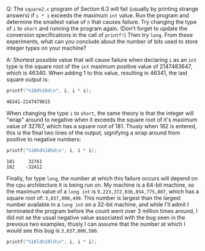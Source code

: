 Q: The `square2.c` program of Section 6.3 will fail (usually by printing strange
answers) if `i * i` exceeds the maximum `int` value. Run the program
and determine the smallest value of `n` that causes failure. Try changing the
type of `i` to `short` and running the program again. (Don't forget to update
the conversion specifications in the call of `printf!`) Then try `long`.
From these experiments, what can you conclude about the number of bits used to
store integer types on your machine?

A: Shortest possible value that will cause failure when declaring `i` as an `int` type is the square root of the `int` maximum positive value of 2147483647, which is 46340. When adding 1 to this value, resulting in 46341, the last square output is:

```c
printf("%10d%10d\n", i, i * i);
```

```
46341-2147479015
```

When changing the type `i` to `short`, the same theory is that the integer will
"wrap" around to negative when it exceeds the square root of it's maximum value
of 32767, which has a square root of 181. Thusly when 182 is entered, this is
the final two lines of the output, signifying a wrap around from positive to
negative numbers:

```c
printf("%10hd%10hd\n", i, i * i);
```

```
181     32761
182    -32412
```

Finally, for type `long`, the number at which this failure occurs will depend on
the cpu architecture it is being run on. My machine is a 64-bit machine, so the
maximum value of a `long int` is `9,223,372,036,854,775,807`, which has a square
root of: `3,037,000,499`. This number is largest than the largest number
available in a `long int` on a 32-bit machine, and while I'll admit I terminated
the program before the count went over 3 million times around, I did not se the
usual negative value associated with the bug seen in the previous two examples,
thusly I can assume that the number at which I would see this bug is
`3,037,000,500`.

```c
printf("%10ld%10ld\n", i, i * i);
```
